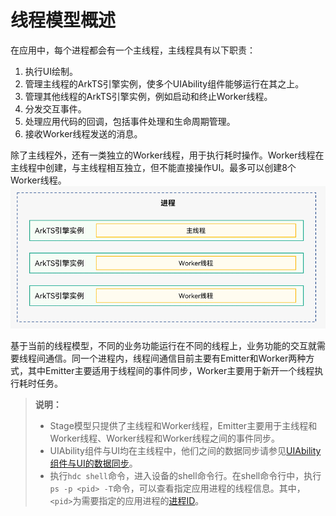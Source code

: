 # 线程模型概述

在应用中，每个进程都会有一个主线程，主线程具有以下职责：

1. 执行UI绘制。
2. 管理主线程的ArkTS引擎实例，使多个UIAbility组件能够运行在其之上。
3. 管理其他线程的ArkTS引擎实例，例如启动和终止Worker线程。
4. 分发交互事件。
5. 处理应用代码的回调，包括事件处理和生命周期管理。
6. 接收Worker线程发送的消息。

除了主线程外，还有一类独立的Worker线程，用于执行耗时操作。Worker线程在主线程中创建，与主线程相互独立，但不能直接操作UI。最多可以创建8个Worker线程。  
![thread-model-stage](figures/thread-model-stage.png)

基于当前的线程模型，不同的业务功能运行在不同的线程上，业务功能的交互就需要线程间通信。同一个进程内，线程间通信目前主要有Emitter和Worker两种方式，其中Emitter主要适用于线程间的事件同步，Worker主要用于新开一个线程执行耗时任务。

> **说明：**
>
> - Stage模型只提供了主线程和Worker线程，Emitter主要用于主线程和Worker线程、Worker线程和Worker线程之间的事件同步。
> - UIAbility组件与UI均在主线程中，他们之间的数据同步请参见[UIAbility组件与UI的数据同步](uiability-data-sync-with-ui.md)。
> - 执行`hdc shell`命令，进入设备的shell命令行。在shell命令行中，执行`ps -p <pid> -T`命令，可以查看指定应用进程的线程信息。其中，`<pid>`为需要指定的应用进程的[进程ID](process-model-stage.md)。
